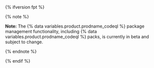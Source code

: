 {% ifversion fpt %}

{% note %}

**Note:** The {% data variables.product.prodname_codeql %} package management functionality, including {% data variables.product.prodname_codeql %} packs, is currently in beta and subject to change.

{% endnote %}

{% endif %}
